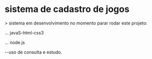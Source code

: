 <h1> sistema de cadastro de jogos</h1>
> sistema em desenvolvimento no momento
parar rodar este projeto:

...
javaS-html-css3

...
node.js

--uso de consulta e estudo.
